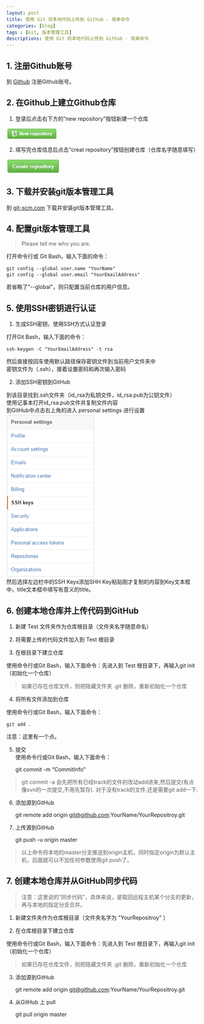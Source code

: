 ```yaml
---
layout: post
title: 使用 Git 将本地代码上传到 Github - 简单命令
categories: [blog]
tags : [Git, 版本管理工具]
descriptions: 使用 Git 将本地代码上传到 Github - 简单命令
---
```


## 1. 注册Github账号 ##
到 [Github](https://github.com/) 注册Github账号。

## 2. 在Github上建立Github仓库 ##
1) 登录后点击右下方的“new repository”按钮新建一个仓库

![new-repository](/images/github-basic-command/new-repository.png) 

2) 填写完仓库信息后点击“creat repository”按钮创建仓库（仓库名字随意填写）

![create-repository](/images/github-basic-command/create-repository.png)

## 3. 下载并安装git版本管理工具 ##
到 [git-scm.com](http://git-scm.com/downloads/) 下载并安装git版本管理工具。

## 4. 配置git版本管理工具 ##
> Please tell me who you are.

打开命令行或 Git Bash，输入下面的命令：

    git config --global user.name "YourName"
    git config --global user.email "YourEmailAddress"

若省略了"--global"，则只配置当前仓库的用户信息。

## 5. 使用SSH密钥进行认证 ##
1) 生成SSH密钥，使用SSH方式认证登录

打开Git Bash，输入下面的命令：

	ssh-keygen -C "YourEmailAddress" -t rsa

然后直接按回车使用默认路径保存密钥文件到当前用户文件夹中 <br/>
密钥文件为（.ssh），接着设置密码和再次输入密码

2) 添加SSH密钥到GitHub

到该目录找到.ssh文件夹（id_rsa为私钥文件，id_rsa.pub为公钥文件） <br/>
使用记事本打开id_rsa.pub文件并复制文件内容 <br/> 
到GitHub中点击右上角的进入 personal settings 进行设置 <br/>
![person-settings-ssh](/images/github-basic-command/personal-settings-ssh.PNG) <br/>
然后选择左边栏中的SSH Keys添加SHH Key粘贴刚才复制的内容到Key文本框中，title文本框中填写有意义的title。

## 6. 创建本地仓库并上传代码到GitHub ##
1) 新建 Test 文件夹作为仓库根目录（文件夹名字随意命名）
 
2) 将需要上传的代码文件加入到 Test 根目录
 
3) 在根目录下建立仓库

使用命令行或Git Bash，输入下面命令：先进入到 Test 根目录下，再输入git init（初始化一个仓库）

> 如果已存在仓库文件，则把隐藏文件夹 .git 删除，重新初始化一个仓库
 
4) 将所有文件添加到仓库

使用命令行或Git Bash，输入下面命令：

	git add . 

注意：这里有一个点。
 
5) 提交 <br/>
使用命令行或Git Bash，输入下面命令：

	git commit -m “CommitInfo”
 
> git commit -a 会先把所有已经track的文件的改动add进来,然后提交(有点像svn的一次提交,不用先暂存). 对于没有track的文件,还是需要git add一下.
 
6) 添加源到GitHub

	git remote add origin git@github.com:YourName/YourRepositroy.git
 
7) 上传源到GitHub

	git push -u origin master
 
> 以上命令将本地的master分支推送到origin主机，同时指定origin为默认主机，后面就可以不加任何参数使用git push了。

## 7. 创建本地仓库并从GitHub同步代码 ##

> 注意：这里说的“同步代码”，具体来说，是取回远程主机某个分支的更新，再与本地的指定分支合并。

1) 新建文件夹作为仓库根目录（文件夹名字为 "YourRepositroy" ）
 
2) 在仓库根目录下建立仓库

使用命令行或Git Bash，输入下面命令：先进入到 Test 根目录下，再输入git init（初始化一个仓库）
> 如果已存在仓库文件，则把隐藏文件夹 .git 删除，重新初始化一个仓库
 
3) 添加源到GitHub 
 
	git remote add origin git@github.com:YourName/YourRepositroy.git
 
4) 从GitHub 上 pull 

	git pull origin master